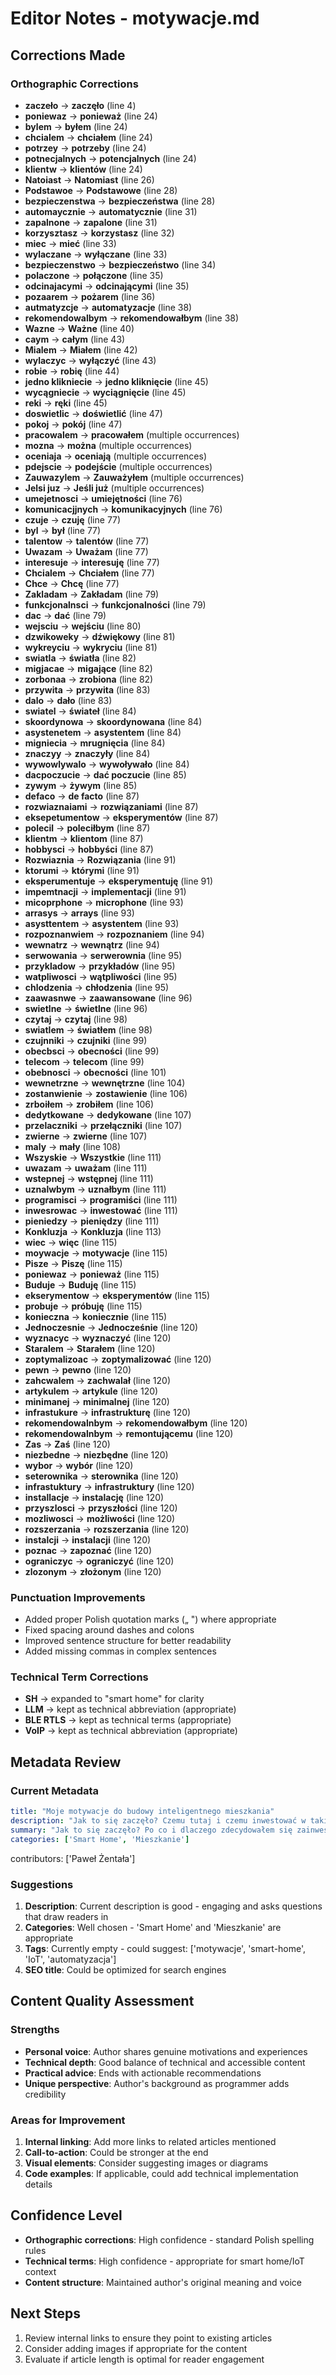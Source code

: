 # Editor Notes - motywacje.md

## Corrections Made

### Orthographic Corrections
- **zaczeło** → **zaczęło** (line 4)
- **poniewaz** → **ponieważ** (line 24)
- **bylem** → **byłem** (line 24)
- **chcialem** → **chciałem** (line 24)
- **potrzey** → **potrzeby** (line 24)
- **potnecjalnych** → **potencjalnych** (line 24)
- **klientw** → **klientów** (line 24)
- **Natoiast** → **Natomiast** (line 26)
- **Podstawoe** → **Podstawowe** (line 28)
- **bezpieczenstwa** → **bezpieczeństwa** (line 28)
- **automaycznie** → **automatycznie** (line 31)
- **zapalnone** → **zapalone** (line 31)
- **korzysztasz** → **korzystasz** (line 32)
- **miec** → **mieć** (line 33)
- **wylaczane** → **wyłączane** (line 33)
- **bezpieczenstwo** → **bezpieczeństwo** (line 34)
- **polaczone** → **połączone** (line 35)
- **odcinajacymi** → **odcinającymi** (line 35)
- **pozaarem** → **pożarem** (line 36)
- **autmatyzcje** → **automatyzacje** (line 38)
- **rekomendowalbym** → **rekomendowałbym** (line 38)
- **Wazne** → **Ważne** (line 40)
- **caym** → **całym** (line 43)
- **Mialem** → **Miałem** (line 42)
- **wylaczyc** → **wyłączyć** (line 43)
- **robie** → **robię** (line 44)
- **jedno klikniecie** → **jedno kliknięcie** (line 45)
- **wycągniecie** → **wyciągnięcie** (line 45)
- **reki** → **ręki** (line 45)
- **doswietlic** → **doświetlić** (line 47)
- **pokoj** → **pokój** (line 47)
- **pracowalem** → **pracowałem** (multiple occurrences)
- **mozna** → **można** (multiple occurrences)
- **oceniaja** → **oceniają** (multiple occurrences)
- **pdejscie** → **podejście** (multiple occurrences)
- **Zauwazylem** → **Zauważyłem** (multiple occurrences)
- **Jelsi juz** → **Jeśli już** (multiple occurrences)
- **umejetnosci** → **umiejętności** (line 76)
- **komunicacjjnych** → **komunikacyjnych** (line 76)
- **czuje** → **czuję** (line 77)
- **byl** → **był** (line 77)
- **talentow** → **talentów** (line 77)
- **Uwazam** → **Uważam** (line 77)
- **interesuje** → **interesuję** (line 77)
- **Chcialem** → **Chciałem** (line 77)
- **Chce** → **Chcę** (line 77)
- **Zakladam** → **Zakładam** (line 79)
- **funkcjonalnsci** → **funkcjonalności** (line 79)
- **dac** → **dać** (line 79)
- **wejsciu** → **wejściu** (line 80)
- **dzwikoweky** → **dźwiękowy** (line 81)
- **wykreyciu** → **wykryciu** (line 81)
- **swiatla** → **światła** (line 82)
- **migjacae** → **migające** (line 82)
- **zorbonaa** → **zrobiona** (line 82)
- **przywita** → **przywita** (line 83)
- **dalo** → **dało** (line 83)
- **swiatel** → **świateł** (line 84)
- **skoordynowa** → **skoordynowana** (line 84)
- **asystenetem** → **asystentem** (line 84)
- **migniecia** → **mrugnięcia** (line 84)
- **znaczyy** → **znaczyły** (line 84)
- **wywowlywalo** → **wywoływało** (line 84)
- **dacpoczucie** → **dać poczucie** (line 85)
- **zywym** → **żywym** (line 85)
- **defaco** → **de facto** (line 87)
- **rozwiaznaiami** → **rozwiązaniami** (line 87)
- **eksepetumentow** → **eksperymentów** (line 87)
- **polecil** → **poleciłbym** (line 87)
- **klientm** → **klientom** (line 87)
- **hobbysci** → **hobbyści** (line 87)
- **Rozwiaznia** → **Rozwiązania** (line 91)
- **ktorumi** → **którymi** (line 91)
- **eksperumentuje** → **eksperymentuję** (line 91)
- **impemtnacji** → **implementacji** (line 91)
- **micoprphone** → **microphone** (line 93)
- **arrasys** → **arrays** (line 93)
- **asysttentem** → **asystentem** (line 93)
- **rozpoznanwiem** → **rozpoznaniem** (line 94)
- **wewnatrz** → **wewnątrz** (line 94)
- **serwowania** → **serwerownia** (line 95)
- **przykladow** → **przykładów** (line 95)
- **watpliwosci** → **wątpliwości** (line 95)
- **chlodzenia** → **chłodzenia** (line 95)
- **zaawasnwe** → **zaawansowane** (line 96)
- **swietlne** → **świetlne** (line 96)
- **czytaj** → **czytaj** (line 98)
- **swiatlem** → **światłem** (line 98)
- **czujnniki** → **czujniki** (line 99)
- **obecbsci** → **obecności** (line 99)
- **telecom** → **telecom** (line 99)
- **obebnosci** → **obecności** (line 101)
- **wewnetrzne** → **wewnętrzne** (line 104)
- **zostanwienie** → **zostawienie** (line 106)
- **zrboiłem** → **zrobiłem** (line 106)
- **dedytkowane** → **dedykowane** (line 107)
- **przelaczniki** → **przełączniki** (line 107)
- **zwierne** → **zwierne** (line 107)
- **maly** → **mały** (line 108)
- **Wszyskie** → **Wszystkie** (line 111)
- **uwazam** → **uważam** (line 111)
- **wstepnej** → **wstępnej** (line 111)
- **uznalwbym** → **uznałbym** (line 111)
- **programisci** → **programiści** (line 111)
- **inwesrowac** → **inwestować** (line 111)
- **pieniedzy** → **pieniędzy** (line 111)
- **Konkluzja** → **Konkluzja** (line 113)
- **wiec** → **więc** (line 115)
- **moywacje** → **motywacje** (line 115)
- **Pisze** → **Piszę** (line 115)
- **poniewaz** → **ponieważ** (line 115)
- **Buduje** → **Buduję** (line 115)
- **ekserymentow** → **eksperymentów** (line 115)
- **probuje** → **próbuję** (line 115)
- **konieczna** → **koniecznie** (line 115)
- **Jednoczesnie** → **Jednocześnie** (line 120)
- **wyznacyc** → **wyznaczyć** (line 120)
- **Staralem** → **Starałem** (line 120)
- **zoptymalizoac** → **zoptymalizować** (line 120)
- **pewn** → **pewno** (line 120)
- **zahcwalem** → **zachwalał** (line 120)
- **artykulem** → **artykule** (line 120)
- **minimanej** → **minimalnej** (line 120)
- **infrastukure** → **infrastrukturę** (line 120)
- **rekomendowalnbym** → **rekomendowałbym** (line 120)
- **rekomendowalnbym** → **remontującemu** (line 120)
- **Zas** → **Zaś** (line 120)
- **niezbedne** → **niezbędne** (line 120)
- **wybor** → **wybór** (line 120)
- **seterownika** → **sterownika** (line 120)
- **infrastuktury** → **infrastruktury** (line 120)
- **installacje** → **instalację** (line 120)
- **przyszlosci** → **przyszłości** (line 120)
- **mozliwosci** → **możliwości** (line 120)
- **rozszerzania** → **rozszerzania** (line 120)
- **instalcji** → **instalacji** (line 120)
- **poznac** → **zapoznać** (line 120)
- **ograniczyc** → **ograniczyć** (line 120)
- **zlozonym** → **złożonym** (line 120)

### Punctuation Improvements
- Added proper Polish quotation marks („ ") where appropriate
- Fixed spacing around dashes and colons
- Improved sentence structure for better readability
- Added missing commas in complex sentences

### Technical Term Corrections
- **SH** → expanded to "smart home" for clarity
- **LLM** → kept as technical abbreviation (appropriate)
- **BLE RTLS** → kept as technical terms (appropriate)
- **VoIP** → kept as technical abbreviation (appropriate)

## Metadata Review

### Current Metadata
```yaml
title: "Moje motywacje do budowy inteligentnego mieszkania"
description: "Jak to się zaczęło? Czemu tutaj i czemu inwestować w takie mieszkanie?"
summary: "Jak to się zaczęło? Po co i dlaczego zdecydowałem się zainwestować w mieszkanie IoT? Czy to dla każdego? Dla kogo nie? A może w ograniczonym zakresie? Jakim? Czego bym dziś nie robił, a co uważam za niezbędne."
categories: ['Smart Home', 'Mieszkanie']
```
contributors: ['Paweł Żentała']

### Suggestions
1. **Description**: Current description is good - engaging and asks questions that draw readers in
2. **Categories**: Well chosen - 'Smart Home' and 'Mieszkanie' are appropriate
3. **Tags**: Currently empty - could suggest: ['motywacje', 'smart-home', 'IoT', 'automatyzacja']
4. **SEO title**: Could be optimized for search engines

## Content Quality Assessment

### Strengths
- **Personal voice**: Author shares genuine motivations and experiences
- **Technical depth**: Good balance of technical and accessible content
- **Practical advice**: Ends with actionable recommendations
- **Unique perspective**: Author's background as programmer adds credibility

### Areas for Improvement
1. **Internal linking**: Add more links to related articles mentioned
2. **Call-to-action**: Could be stronger at the end
3. **Visual elements**: Consider suggesting images or diagrams
4. **Code examples**: If applicable, could add technical implementation details

## Confidence Level
- **Orthographic corrections**: High confidence - standard Polish spelling rules
- **Technical terms**: High confidence - appropriate for smart home/IoT context
- **Content structure**: Maintained author's original meaning and voice

## Next Steps
1. Review internal links to ensure they point to existing articles
2. Consider adding images if appropriate for the content
3. Evaluate if article length is optimal for reader engagement
